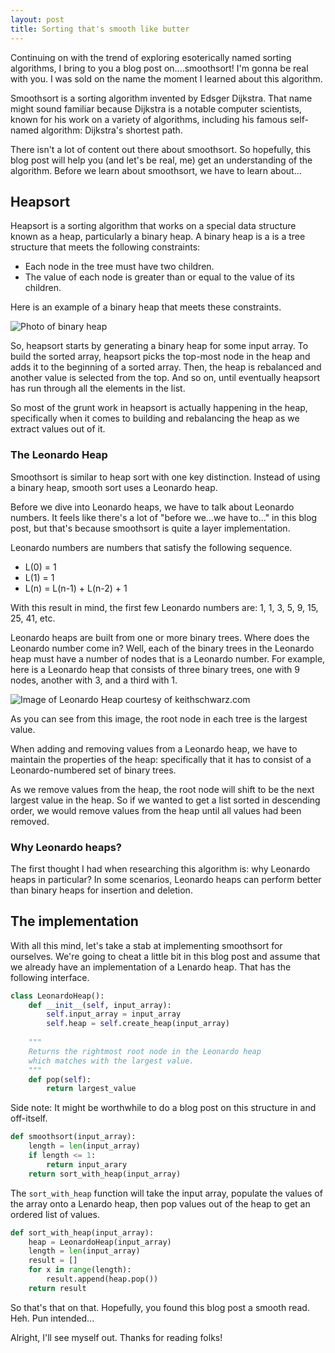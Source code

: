 ```yaml
---
layout: post
title: Sorting that's smooth like butter
---
```


Continuing on with the trend of exploring esoterically named sorting algorithms, I bring to you a blog post on....smoothsort! I'm gonna be real with you. I was sold on the name the moment I learned about this algorithm. 

Smoothsort is a sorting algorithm invented by Edsger Dijkstra. That name might sound familiar because Dijkstra is a notable computer scientists, known for his work on a variety of algorithms, including his famous self-named algorithm: Dijkstra's shortest path.

There isn't a lot of content out there about smoothsort. So hopefully, this blog post will help you (and let's be real, me) get an understanding of the algorithm. Before we learn about smoothsort, we have to learn about...

## Heapsort

Heapsort is a sorting algorithm that works on a special data structure known as a heap, particularly a binary heap. A binary heap is a is a tree structure that meets the following constraints:

- Each node in the tree must have two children.
- The value of each node is greater than or equal to the value of its children.

Here is an example of a binary heap that meets these constraints.

![Photo of binary heap](https://upload.wikimedia.org/wikipedia/commons/thumb/3/38/Max-Heap.svg/2560px-Max-Heap.svg.png)

So, heapsort starts by generating a binary heap for some input array. To build the sorted array, heapsort picks the top-most node in the heap and adds it to the beginning of a sorted array. Then, the heap is rebalanced and another value is selected from the top. And so on, until eventually heapsort has run through all the elements in the list.

So most of the grunt work in heapsort is actually happening in the heap, specifically when it comes to building and rebalancing the heap as we extract values out of it.

### The Leonardo Heap

Smoothsort is similar to heap sort with one key distinction. Instead of using a binary heap, smooth sort uses a Leonardo heap.

Before we dive into Leonardo heaps, we have to talk about Leonardo numbers. It feels like there's a lot of "before we...we have to..." in this blog post, but that's because smoothsort is quite a layer implementation.

Leonardo numbers are numbers that satisfy the following sequence.

- L(0) = 1
- L(1) = 1
- L(n) = L(n-1) + L(n-2) + 1

With this result in mind, the first few Leonardo numbers are: 1, 1, 3, 5, 9, 15, 25, 41, etc.

Leonardo heaps are built from one or more binary trees. Where does the Leonardo number come in? Well, each of the binary trees in the Leonardo heap must have a number of nodes that is a Leonardo number. For example, here is a Leonardo heap that consists of three binary trees, one with 9 nodes, another with 3, and a third with 1.

![Image of Leonardo Heap courtesy of keithschwarz.com](https://www.keithschwarz.com/smoothsort/images/leonardo-heap.png)

As you can see from this image, the root node in each tree is the largest value.

When adding and removing values from a Leonardo heap, we have to maintain the properties of the heap: specifically that it has to consist of a Leonardo-numbered set of binary trees.

As we remove values from the heap, the root node will shift to be the next largest value in the heap. So if we wanted to get a list sorted in descending order, we would remove values from the heap until all values had been removed.



### Why Leonardo heaps?

The first thought I had when researching this algorithm is: why Leonardo heaps in particular? In some scenarios, Leonardo heaps can perform better than binary heaps for insertion and deletion. 

## The implementation

With all this mind, let's take a stab at implementing smoothsort for ourselves. We're going to cheat a little bit in this blog post and assume that we already have an implementation of a Lenardo heap. That has the following interface.



```python
class LeonardoHeap():
    def __init__(self, input_array):
        self.input_array = input_array
        self.heap = self.create_heap(input_array)
    
    """
    Returns the rightmost root node in the Leonardo heap
    which matches with the largest value.
    """
    def pop(self):
        return largest_value 
```

Side note: It might be worthwhile to do a blog post on this structure in and off-itself.


```python
def smoothsort(input_array):
    length = len(input_array)
    if length <= 1:
        return input_arary
    return sort_with_heap(input_array)
```

The `sort_with_heap` function will take the input array, populate the values of the array onto a Lenardo heap, then pop values out of the heap to get an ordered list of values. 


```python
def sort_with_heap(input_array):
    heap = LeonardoHeap(input_array)
    length = len(input_array)
    result = []
    for x in range(length):
        result.append(heap.pop())
    return result
```

So that's that on that. Hopefully, you found this blog post a smooth read. Heh. Pun intended...

Alright, I'll see myself out. Thanks for reading folks!
